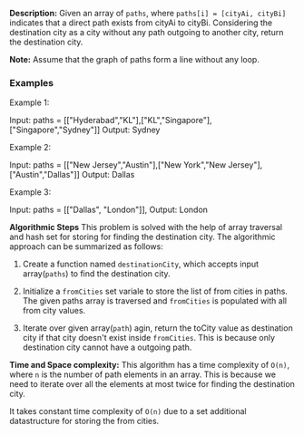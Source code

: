 **Description:**
Given an array of `paths`, where `paths[i] = [cityAi, cityBi]` indicates that a direct path exists from cityAi to cityBi. Considering the destination city as a city without any path outgoing to another city, return the destination city.

**Note:** Assume that the graph of paths form a line without any loop.

### Examples
Example 1:

Input: paths = [["Hyderabad","KL"],["KL","Singapore"],["Singapore","Sydney"]]
Output: Sydney

Example 2:

Input: paths = [["New Jersey","Austin"],["New York","New Jersey"],["Austin","Dallas"]]
Output: Dallas

Example 3:

Input: paths = [["Dallas", "London"]],
Output: London

**Algorithmic Steps**
This problem is solved with the help of array traversal and hash set for storing for finding the destination city. The algorithmic approach can be summarized as follows:

1. Create a function named `destinationCity`, which accepts input array(`paths`) to find the destination city.
   
2. Initialize a `fromCities` set variale to store the list of from cities in paths. The given paths array is traversed and `fromCities` is populated with all from city values. 
   
3. Iterate over given array(`path`) agin, return the toCity value as destination city if that city doesn't exist inside `fromCities`. This is because only destination city cannot have a outgoing path.

**Time and Space complexity:**
This algorithm has a time complexity of `O(n)`, where `n` is the number of path elements in an array. This is because we need to iterate over all the elements at most twice for finding the destination city.
 
It takes constant time complexity of `O(n)` due to a set additional datastructure for storing the from cities.